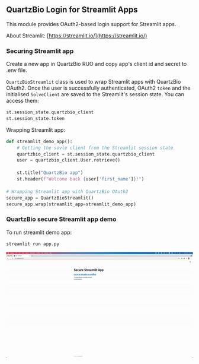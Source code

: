 ## QuartzBio Login for Streamlit Apps

This module provides OAuth2-based login support for Streamlit apps.

About Streamlit: [https://streamlit.io/](https://streamlit.io/)


### Securing Streamlit app

Create a new app in QuartzBio RUO and copy app's client id and secret to .env file.

`QuartzBioStreamlit` class is used to wrap Streamlit apps with QuartzBio OAuth2. Once the user is successfully authenticated, OAuth2 `token` and the initialised `SolveClient` are saved to the Streamlit's session state. You can access them:
```python
st.session_state.quartzbio_client
st.session_state.token
```

Wrapping Streamlit app:

```python
def streamlit_demo_app():
    # Getting the sovle client from the Streamlit session state
    quartzbio_client = st.session_state.quartzbio_client
    user = quartzbio_client.User.retrieve()

    st.title("QuartzBio app")
    st.header(f"Welcome back {user['first_name']}!")

# Wrapping Streamlit app with QuartzBio OAuth2
secure_app = QuartzBioStreamlit()
secure_app.wrap(streamlit_app=streamlit_demo_app)
```


### QuartzBio secure Streamlit app demo

To run streamlit demo app:
```bash
streamlit run app.py
```
![streamlit-secure-app-demo](streamlit-secure-app-demo.gif)
